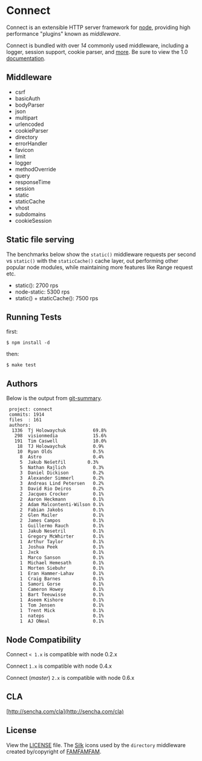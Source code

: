 
# Connect

  Connect is an extensible HTTP server framework for [node](http://nodejs.org), providing high performance "plugins" known as _middleware_.

 Connect is bundled with over _14_ commonly used middleware, including
 a logger, session support, cookie parser, and [more](http://senchalabs.github.com/connect). Be sure to view the 1.0 [documentation](http://senchalabs.github.com/connect/).

## Middleware

  - csrf
  - basicAuth
  - bodyParser
  - json
  - multipart
  - urlencoded
  - cookieParser
  - directory
  - errorHandler
  - favicon
  - limit
  - logger
  - methodOverride
  - query
  - responseTime
  - session
  - static
  - staticCache
  - vhost
  - subdomains
  - cookieSession

## Static file serving

 The benchmarks below show the `static()` middleware
 requests per second vs `static()` with the `staticCache()`
 cache layer, out performing other popular node modules,
 while maintaining more features like Range request etc.

  - static(): 2700 rps
  - node-static: 5300 rps
  - static() + staticCache(): 7500 rps

## Running Tests

first:

    $ npm install -d

then:

    $ make test

## Authors

 Below is the output from [git-summary](http://github.com/visionmedia/git-extras).

     project: connect
     commits: 1914
     files  : 161
     authors: 
      1336	Tj Holowaychuk          69.8%
       298	visionmedia             15.6%
       191	Tim Caswell             10.0%
        18	TJ Holowaychuk          0.9%
        10	Ryan Olds               0.5%
         8	Astro                   0.4%
         5	Jakub Nešetřil        0.3%
         5	Nathan Rajlich          0.3%
         3	Daniel Dickison         0.2%
         3	Alexander Simmerl       0.2%
         3	Andreas Lind Petersen   0.2%
         3	David Rio Deiros        0.2%
         2	Jacques Crocker         0.1%
         2	Aaron Heckmann          0.1%
         2	Adam Malcontenti-Wilson 0.1%
         2	Fabian Jakobs           0.1%
         2	Glen Mailer             0.1%
         2	James Campos            0.1%
         1	Guillermo Rauch         0.1%
         1	Jakub Nesetril          0.1%
         1	Gregory McWhirter       0.1%
         1	Arthur Taylor           0.1%
         1	Joshua Peek             0.1%
         1	Jxck                    0.1%
         1	Marco Sanson            0.1%
         1	Michael Hemesath        0.1%
         1	Morten Siebuhr          0.1%
         1	Eran Hammer-Lahav       0.1%
         1	Craig Barnes            0.1%
         1	Samori Gorse            0.1%
         1	Cameron Howey           0.1%
         1	Bart Teeuwisse          0.1%
         1	Aseem Kishore           0.1%
         1	Tom Jensen              0.1%
         1	Trent Mick              0.1%
         1	nateps                  0.1%
         1	AJ ONeal                0.1%



## Node Compatibility

  Connect `< 1.x` is compatible with node 0.2.x


  Connect `1.x` is compatible with node 0.4.x


  Connect (_master_) `2.x` is compatible with node 0.6.x

## CLA

 [http://sencha.com/cla](http://sencha.com/cla)

## License

View the [LICENSE](https://github.com/senchalabs/connect/blob/master/LICENSE) file. The [Silk](http://www.famfamfam.com/lab/icons/silk/) icons used by the `directory` middleware created by/copyright of [FAMFAMFAM](http://www.famfamfam.com/).